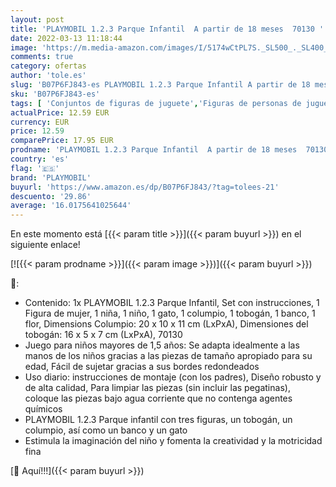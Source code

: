 ```yaml
---
layout: post
title: 'PLAYMOBIL 1.2.3 Parque Infantil  A partir de 18 meses  70130 '
date: 2022-03-13 11:18:44
image: 'https://m.media-amazon.com/images/I/5174wCtPL7S._SL500_._SL400_.jpg'
comments: true
category: ofertas
author: 'tole.es'
slug: 'B07P6FJ843-es PLAYMOBIL 1.2.3 Parque Infantil A partir de 18 meses 70130'
sku: 'B07P6FJ843-es'
tags: [ 'Conjuntos de figuras de juguete','Figuras de personas de juguete para niños','Juguetes','Juguetes y juegos','Muñecos y figuras','playmobil', ]
actualPrice: 12.59 EUR
currency: EUR
price: 12.59
comparePrice: 17.95 EUR
prodname: 'PLAYMOBIL 1.2.3 Parque Infantil  A partir de 18 meses  70130 '
country: 'es'
flag: '🇪🇸'
brand: 'PLAYMOBIL'
buyurl: 'https://www.amazon.es/dp/B07P6FJ843/?tag=tolees-21'
descuento: '29.86'
average: '16.0175641025644'
---
```


En este momento está [{{< param title >}}]({{< param buyurl >}}) en el siguiente enlace!

[![{{< param prodname >}}]({{< param image >}})]({{< param buyurl >}})

🔎:

- Contenido: 1x PLAYMOBIL 1.2.3 Parque Infantil, Set con instrucciones, 1 Figura de mujer, 1 niña, 1 niño, 1 gato, 1 columpio, 1 tobogán, 1 banco, 1 flor, Dimensions Columpio: 20 x 10 x 11 cm (LxPxA), Dimensiones del tobogán: 16 x 5 x 7 cm (LxPxA), 70130
- Juego para niños mayores de 1,5 años: Se adapta idealmente a las manos de los niños gracias a las piezas de tamaño apropiado para su edad, Fácil de sujetar gracias a sus bordes redondeados
- Uso diario: instrucciones de montaje (con los padres), Diseño robusto y de alta calidad, Para limpiar las piezas (sin incluir las pegatinas), coloque las piezas bajo agua corriente que no contenga agentes químicos
- PLAYMOBIL 1.2.3 Parque infantil con tres figuras, un tobogán, un columpio, así como un banco y un gato
- Estimula la imaginación del niño y fomenta la creatividad y la motricidad fina

[🛒 Aquí!!!]({{< param buyurl >}})
